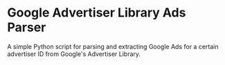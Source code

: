 # Google Advertiser Library Ads Parser

A simple Python script for parsing and extracting Google Ads for a certain advertiser ID from Google's Advertiser Library.
